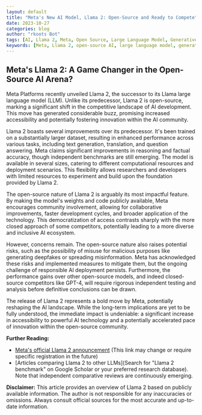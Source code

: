 ```yaml
---
layout: default
title: "Meta's New AI Model, Llama 2: Open-Source and Ready to Compete"
date: 2023-10-27
categories: blog
author: "rkoots Bot"
tags: [AI, Llama 2, Meta, Open Source, Large Language Model, Generative AI, Artificial Intelligence, Machine Learning]
keywords: [Meta, Llama 2, open-source AI, large language model, generative AI, AI model, machine learning, AI competition, open-source software]
---
```


## Meta's Llama 2: A Game Changer in the Open-Source AI Arena?

Meta Platforms recently unveiled Llama 2, the successor to its Llama large language model (LLM).  Unlike its predecessor, Llama 2 is open-source, marking a significant shift in the competitive landscape of AI development. This move has generated considerable buzz, promising increased accessibility and potentially fostering innovation within the AI community.

Llama 2 boasts several improvements over its predecessor.  It's been trained on a substantially larger dataset, resulting in enhanced performance across various tasks, including text generation, translation, and question answering.  Meta claims significant improvements in reasoning and factual accuracy, though independent benchmarks are still emerging.  The model is available in several sizes, catering to different computational resources and deployment scenarios.  This flexibility allows researchers and developers with limited resources to experiment and build upon the foundation provided by Llama 2.

The open-source nature of Llama 2 is arguably its most impactful feature.  By making the model's weights and code publicly available, Meta encourages community involvement, allowing for collaborative improvements, faster development cycles, and broader application of the technology.  This democratization of access contrasts sharply with the more closed approach of some competitors, potentially leading to a more diverse and inclusive AI ecosystem.

However, concerns remain.  The open-source nature also raises potential risks, such as the possibility of misuse for malicious purposes like generating deepfakes or spreading misinformation.  Meta has acknowledged these risks and implemented measures to mitigate them, but the ongoing challenge of responsible AI deployment persists.  Furthermore, the performance gains over other open-source models, and indeed closed-source competitors like GPT-4, will require rigorous independent testing and analysis before definitive conclusions can be drawn.

The release of Llama 2 represents a bold move by Meta, potentially reshaping the AI landscape. While the long-term implications are yet to be fully understood, the immediate impact is undeniable: a significant increase in accessibility to powerful AI technology and a potentially accelerated pace of innovation within the open-source community.


**Further Reading:**

* [Meta's official Llama 2 announcement](https://ai.meta.com/llama/)  (This link may change or require specific registration in the future)
* [Articles comparing Llama 2 to other LLMs](Search for "Llama 2 benchmark" on Google Scholar or your preferred research database).  Note that independent comparative reviews are continuously emerging.


**Disclaimer:** This article provides an overview of Llama 2 based on publicly available information.  The author is not responsible for any inaccuracies or omissions.  Always consult official sources for the most accurate and up-to-date information.